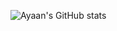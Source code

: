 ![Ayaan's GitHub stats](https://github-readme-stats.vercel.app/api?username=TutlaMC&show_icons=true)
